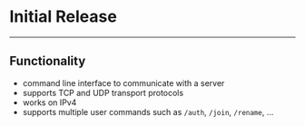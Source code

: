 # Initial Release

---

## Functionality
- command line interface to communicate with a server
- supports TCP and UDP transport protocols
- works on IPv4
- supports multiple user commands such as `/auth`, `/join`, `/rename`, ...
